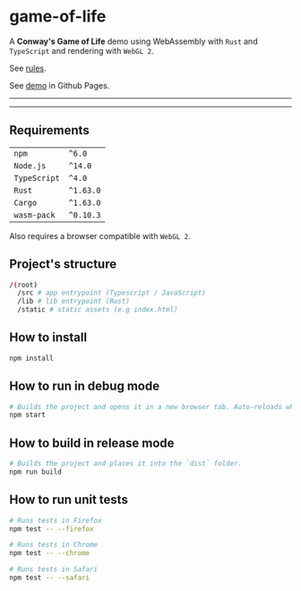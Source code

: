 # game-of-life

A **Conway's Game of Life** demo using WebAssembly with `Rust` and `TypeScript` and rendering with `WebGL 2`.     

See [rules](https://en.wikipedia.org/wiki/Conway%27s_Game_of_Life).  

See [demo](https://jimj92120.github.io/game-of-life) in Github Pages.  

---
---
## Requirements
|              |           |
|--------------|-----------|
| `npm`        | `^6.0`    |
| `Node.js`    | `^14.0`   |
| `TypeScript` | `^4.0`    |
| `Rust`       | `^1.63.0` |
| `Cargo`      | `^1.63.0` |
| `wasm-pack`  | `^0.10.3` |

Also requires a browser compatible with `WebGL 2`.  
  

## Project's structure

```sh
/(root)
  /src # app entrypoint (Typescript / JavaScript)
  /lib # lib entrypoint (Rust)
  /static # static assets (e.g index.html)
```


## How to install

```sh
npm install
```


## How to run in debug mode

```sh
# Builds the project and opens it in a new browser tab. Auto-reloads when the project changes.
npm start
```


## How to build in release mode

```sh
# Builds the project and places it into the `dist` folder.
npm run build
```


## How to run unit tests

```sh
# Runs tests in Firefox
npm test -- --firefox

# Runs tests in Chrome
npm test -- --chrome

# Runs tests in Safari
npm test -- --safari
```
